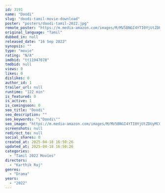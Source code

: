 ```yaml
---
id: 3191
name: "Doodi"
slug: "doodi-tamil-movie-download"
poster: "posters/doodi-tamil-2022.jpg"
remote_poster: "https://m.media-amazon.com/images/M/MV5BNGI4YTI0YjUtZDUyMC00YzE5LTg0ZDMtYzVhMTUwNTI4NTk0XkEyXkFqcGdeQXVyNzM3MTEzNTU@._V1_SX300.jpg"
original_language: "Tamil"
dubbed_in: null
released_date: "16 Sep 2022"
synopsis: ""
type: "movie"
rating: "N/A"
imdbid: "tt11947078"
tmdbid: null
views: 0
likes: 0
dislikes: 0
author_id: 1
trailer_url: null
runtime: "122 min"
is_featured: 0
is_active: 1
is_comingsoon: 0
seo_title: "Doodi"
seo_description: ""
seo_keywords: "\"Doodi\""
seo_image: "https://m.media-amazon.com/images/M/MV5BNGI4YTI0YjUtZDUyMC00YzE5LTg0ZDMtYzVhMTUwNTI4NTk0XkEyXkFqcGdeQXVyNzM3MTEzNTU@._V1_SX300.jpg"
screenshots: null
redirect_to: null
social_shares: 0
created_at: 2025-04-18 16:50:26
updated_at: 2025-04-18 16:50:26
categories:
  - "Tamil 2022 Movies"
directors:
  - "Karthik Raj"
genres:
  - "Drama"
years:
  - "2022"
---
```

